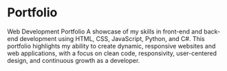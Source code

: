 # Portfolio
Web Development Portfolio A showcase of my skills in front-end and back-end development using HTML, CSS, JavaScript, Python, and C#. This portfolio highlights my ability to create dynamic, responsive websites and web applications, with a focus on clean code, responsivity, user-centered design, and continuous growth as a developer.
